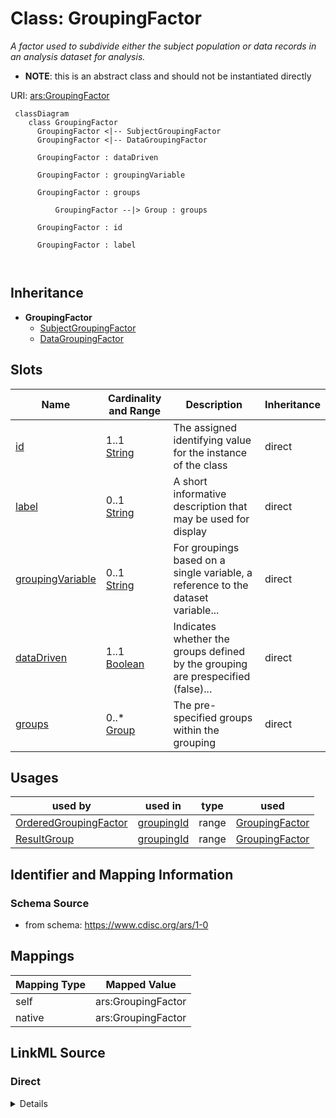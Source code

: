 # Class: GroupingFactor


_A factor used to subdivide either the subject population or data records in an analysis dataset for analysis._




* __NOTE__: this is an abstract class and should not be instantiated directly


URI: [ars:GroupingFactor](https://www.cdisc.org/ars/1-0/GroupingFactor)



```mermaid
 classDiagram
    class GroupingFactor
      GroupingFactor <|-- SubjectGroupingFactor
      GroupingFactor <|-- DataGroupingFactor
      
      GroupingFactor : dataDriven
        
      GroupingFactor : groupingVariable
        
      GroupingFactor : groups
        
          GroupingFactor --|> Group : groups
        
      GroupingFactor : id
        
      GroupingFactor : label
        
      
```





## Inheritance
* **GroupingFactor**
    * [SubjectGroupingFactor](SubjectGroupingFactor.md)
    * [DataGroupingFactor](DataGroupingFactor.md)



## Slots

| Name | Cardinality and Range | Description | Inheritance |
| ---  | --- | --- | --- |
| [id](id.md) | 1..1 <br/> [String](String.md) | The assigned identifying value for the instance of the class | direct |
| [label](label.md) | 0..1 <br/> [String](String.md) | A short informative description that may be used for display | direct |
| [groupingVariable](groupingVariable.md) | 0..1 <br/> [String](String.md) | For groupings based on a single variable, a reference to the dataset variable... | direct |
| [dataDriven](dataDriven.md) | 1..1 <br/> [Boolean](Boolean.md) | Indicates whether the groups defined by the grouping are prespecified (false)... | direct |
| [groups](groups.md) | 0..* <br/> [Group](Group.md) | The pre-specified groups within the grouping | direct |





## Usages

| used by | used in | type | used |
| ---  | --- | --- | --- |
| [OrderedGroupingFactor](OrderedGroupingFactor.md) | [groupingId](groupingId.md) | range | [GroupingFactor](GroupingFactor.md) |
| [ResultGroup](ResultGroup.md) | [groupingId](groupingId.md) | range | [GroupingFactor](GroupingFactor.md) |






## Identifier and Mapping Information







### Schema Source


* from schema: https://www.cdisc.org/ars/1-0





## Mappings

| Mapping Type | Mapped Value |
| ---  | ---  |
| self | ars:GroupingFactor |
| native | ars:GroupingFactor |





## LinkML Source

<!-- TODO: investigate https://stackoverflow.com/questions/37606292/how-to-create-tabbed-code-blocks-in-mkdocs-or-sphinx -->

### Direct

<details>
```yaml
name: GroupingFactor
description: A factor used to subdivide either the subject population or data records
  in an analysis dataset for analysis.
from_schema: https://www.cdisc.org/ars/1-0
rank: 1000
abstract: true
slots:
- id
- label
- groupingVariable
- dataDriven
- groups

```
</details>

### Induced

<details>
```yaml
name: GroupingFactor
description: A factor used to subdivide either the subject population or data records
  in an analysis dataset for analysis.
from_schema: https://www.cdisc.org/ars/1-0
rank: 1000
abstract: true
attributes:
  id:
    name: id
    description: The assigned identifying value for the instance of the class.
    from_schema: https://www.cdisc.org/ars/1-0
    rank: 1000
    identifier: true
    alias: id
    owner: GroupingFactor
    domain_of:
    - ReportingEvent
    - AnalysisCategorization
    - AnalysisCategory
    - Analysis
    - AnalysisMethod
    - Operation
    - ReferencedOperationRelationship
    - Output
    - OutputDisplay
    - DisplaySubSection
    - AnalysisSet
    - GroupingFactor
    - Group
    - DataSubset
    - ReferenceDocument
    - TerminologyExtension
    - SponsorTerm
    range: string
    required: true
  label:
    name: label
    description: A short informative description that may be used for display.
    from_schema: https://www.cdisc.org/ars/1-0
    rank: 1000
    alias: label
    owner: GroupingFactor
    domain_of:
    - AnalysisCategorization
    - AnalysisCategory
    - AnalysisMethod
    - Operation
    - AnalysisSet
    - GroupingFactor
    - Group
    - DataSubset
    - PageRef
    range: string
  groupingVariable:
    name: groupingVariable
    description: For groupings based on a single variable, a reference to the dataset
      variable upon which grouping is based.
    from_schema: https://www.cdisc.org/ars/1-0
    rank: 1000
    alias: groupingVariable
    owner: GroupingFactor
    domain_of:
    - GroupingFactor
    range: string
  dataDriven:
    name: dataDriven
    description: Indicates whether the groups defined by the grouping are prespecified
      (false) or obtained from distinct data values of the groupingVariable (true).
    from_schema: https://www.cdisc.org/ars/1-0
    rank: 1000
    alias: dataDriven
    owner: GroupingFactor
    domain_of:
    - GroupingFactor
    range: boolean
    required: true
  groups:
    name: groups
    description: The pre-specified groups within the grouping.
    examples:
    - value: '''Male'' and ''Female'' might be groups within a sex grouping.'
    - value: '''Treatment A'', ''Treatment B'', ''Placebo'' might be groups within
        a treatment grouping.'
    from_schema: https://www.cdisc.org/ars/1-0
    rank: 1000
    multivalued: true
    list_elements_ordered: true
    alias: groups
    owner: GroupingFactor
    domain_of:
    - GroupingFactor
    range: Group
    inlined: true
    inlined_as_list: true

```
</details>